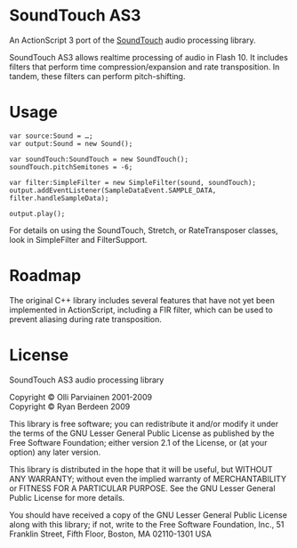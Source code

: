 SoundTouch AS3
==============

An ActionScript 3 port of the [SoundTouch][1] audio processing library.

SoundTouch AS3 allows realtime processing of audio in Flash 10. It includes filters that perform time compression/expansion and rate transposition. In tandem, these filters can perform pitch-shifting.

Usage
=====

    var source:Sound = …;
    var output:Sound = new Sound();

    var soundTouch:SoundTouch = new SoundTouch();
    soundTouch.pitchSemitones = -6;

    var filter:SimpleFilter = new SimpleFilter(sound, soundTouch);
    output.addEventListener(SampleDataEvent.SAMPLE_DATA, filter.handleSampleData);

    output.play();

For details on using the SoundTouch, Stretch, or RateTransposer classes, look in SimpleFilter and FilterSupport.

Roadmap
=======

The original C++ library includes several features that have not yet been implemented in ActionScript, including a FIR filter, which can be used to prevent aliasing during rate transposition.

License
=======

SoundTouch AS3 audio processing library

Copyright © Olli Parviainen 2001-2009  
Copyright © Ryan Berdeen 2009

This library is free software; you can redistribute it and/or
modify it under the terms of the GNU Lesser General Public
License as published by the Free Software Foundation; either
version 2.1 of the License, or (at your option) any later version.

This library is distributed in the hope that it will be useful,
but WITHOUT ANY WARRANTY; without even the implied warranty of
MERCHANTABILITY or FITNESS FOR A PARTICULAR PURPOSE.  See the GNU
Lesser General Public License for more details.

You should have received a copy of the GNU Lesser General Public
License along with this library; if not, write to the Free Software
Foundation, Inc., 51 Franklin Street, Fifth Floor, Boston, MA 02110-1301 USA

[1]: http://www.surina.net/soundtouch/
